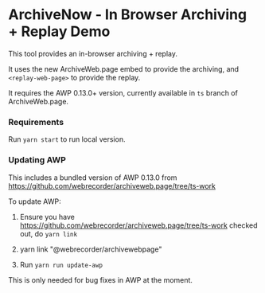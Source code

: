 # ArchiveNow - In Browser Archiving + Replay Demo

This tool provides an in-browser archiving + replay.

It uses the new ArchiveWeb.page embed <archive-web-page> to provide the archiving,
and `<replay-web-page>` to provide the replay.


It requires the AWP 0.13.0+ version, currently available in `ts` branch of ArchiveWeb.page.

### Requirements

Run `yarn start` to run local version.

### Updating AWP

This includes a bundled version of AWP 0.13.0 from https://github.com/webrecorder/archiveweb.page/tree/ts-work

To update AWP:

1) Ensure you have https://github.com/webrecorder/archiveweb.page/tree/ts-work checked out, do `yarn link`

2) yarn link "@webrecorder/archivewebpage"

3) Run `yarn run update-awp`

This is only needed for bug fixes in AWP at the moment.
